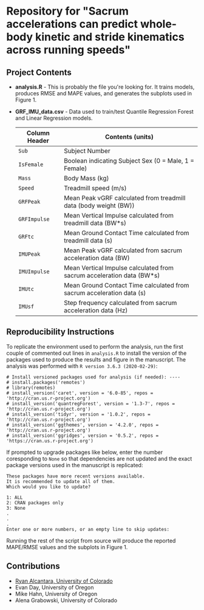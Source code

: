 # Repository for "Sacrum accelerations can predict whole-body kinetic and stride kinematics across running speeds"

## Project Contents
- **analysis.R** - This is probably the file you're looking for. It trains models, produces RMSE and
 MAPE values, and generates the subplots used in Figure 1. 
 
- **GRF_IMU_data.csv** - Data used to train/test Quantile Regression Forest and Linear Regression models.
    
    | Column Header | Contents (units) |
    | ------------- | ---------------- |
    | `Sub`         | Subject Number |
    | `IsFemale`    | Boolean indicating Subject Sex (0 = Male, 1 = Female) |
    | `Mass`        | Body Mass (kg) |
    | `Speed`       | Treadmill speed (m/s) |
    | `GRFPeak`     | Mean Peak vGRF calculated from treadmill data (body weight (BW)) |
    | `GRFImpulse`  | Mean Vertical Impulse calculated from treadmill data (BW*s) |
    | `GRFtc`       | Mean Ground Contact Time calculated from treadmill data (s) |
    | `IMUPeak`     | Mean Peak vGRF calculated from sacrum acceleration data (BW) |
    | `IMUImpulse`  | Mean Vertical Impulse calculated from sacrum acceleration data (BW*s) |
    | `IMUtc`       | Mean Ground Contact Time calculated from sacrum acceleration data (s) |
    | `IMUsf`       | Step frequency calculated from sacrum acceleration data (Hz) |
  
## Reproducibility Instructions
To replicate the environment used to perform the analysis, run the first couple of commented out lines in `analysis.R`
to install the version of the packages used to produce the results and figure in the manuscript. The analysis was 
performed with `R version 3.6.3 (2020-02-29)`:
```
# Install versioned packages used for analysis (if needed): ----
# install.packages('remotes')
# library(remotes)
# install_version('caret', version = '6.0-85', repos = 'http://cran.us.r-project.org')
# install_version('quantregForest', version = '1.3-7', repos = 'http://cran.us.r-project.org')
# install_version('tidyr', version = '1.0.2', repos = 'http://cran.us.r-project.org')
# install_version('ggthemes', version = '4.2.0', repos = 'http://cran.us.r-project.org')
# install_version('ggridges', version = '0.5.2', repos = 'https://cran.us.r-project.org')
```

If prompted to upgrade packages like below, enter the number coresponding to `None` so that dependencies are not updated 
and the exact package versions used in the manuscript is replicated:
```
These packages have more recent versions available.
It is recommended to update all of them.
Which would you like to update?

1: ALL
2: CRAN packages only
3: None
.
.
.
Enter one or more numbers, or an empty line to skip updates:
```
Running the rest of the script from source will produce the reported MAPE/RMSE values and the subplots in Figure 1.

## Contributions
- [Ryan Alcantara, University of Colorado](https://twitter.com/Ryan_Alcantara_)
- Evan Day, University of Oregon
- Mike Hahn, University of Oregon
- Alena Grabowski, University of Colorado
